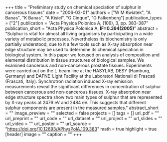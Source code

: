 +++
title = "Preliminary study on chemical speciation of sulphur in cancerous tissues"
date = "2006-03-01"
authors = ["W M Kwiatek", "A Banas", "K Banas", "A Kisiel", "G Cinque", "G Falkenberg"]
publication_types = ["2"]
publication = "Acta Physica Polonica A, (109), 3, pp. 383-387"
publication_short = "Acta Physica Polonica A, **IF=0.394(2005)**"
abstract = "Sulphur is vital for almost all living organisms by participating in a wide variety of metabolic processes. Nevertheless its biochemistry is only partially understood, due to it a few tools such as X-ray absorption near edge structure may be used to determine its chemical speciation in biological system. In this paper we focused on analysis of composition and elemental distribution in tissue structures of biological samples. We examined cancerous and non-cancerous prostate tissues. Experiments were carried out on the L-beam line at the HASYLAB, DESY (Hamburg, Germany) and DAFNE-Light Facility at the Laboratori Nationali di Frascati (Frascati, Italy). Synchrotron radiation induced X-ray emission measurements reveal the significant differences in concentration of sulphur between cancerous and non-cancerous tissues. X-ray absorption near edge structure spectra show two main types of sulphur that are represented by X-ray peaks at 2476 eV and 2484 eV. This suggests that different sulphur components are present in the measured samples."
abstract_short = ""
image_preview = ""
selected = false
projects = []
tags = []
url_pdf = ""
url_preprint = ""
url_code = ""
url_dataset = ""
url_project = ""
url_slides = ""
url_video = ""
url_poster = ""
url_source = "https://doi.org/10.12693/APhysPolA.109.383"
math = true
highlight = true
[header]
image = ""
caption = ""
+++
